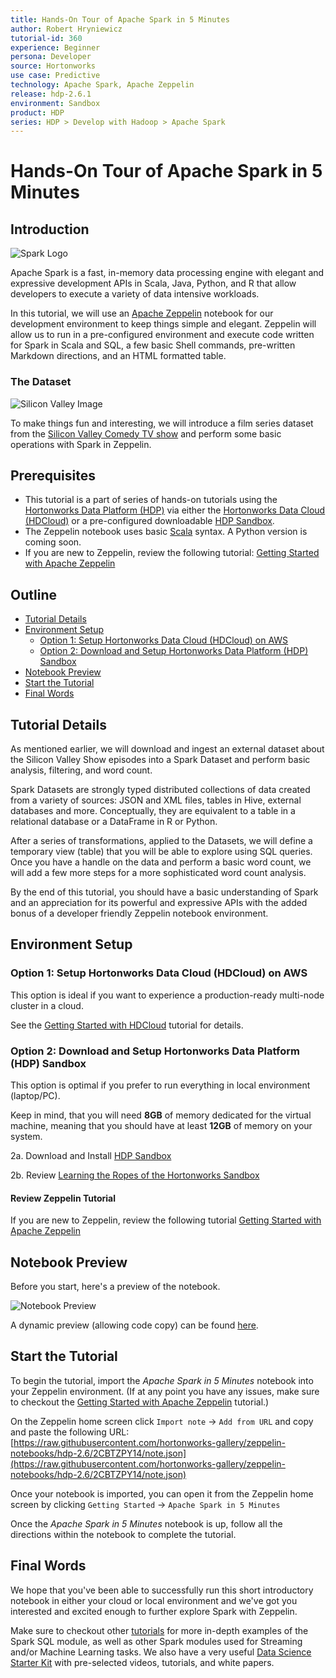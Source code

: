```yaml
---
title: Hands-On Tour of Apache Spark in 5 Minutes
author: Robert Hryniewicz
tutorial-id: 360
experience: Beginner
persona: Developer
source: Hortonworks
use case: Predictive
technology: Apache Spark, Apache Zeppelin
release: hdp-2.6.1
environment: Sandbox
product: HDP
series: HDP > Develop with Hadoop > Apache Spark
---
```



# Hands-On Tour of Apache Spark in 5 Minutes

## Introduction

![Spark Logo](assets/spark-logo.png)

Apache Spark is a fast, in-memory data processing engine with elegant and expressive development APIs in Scala, Java, Python, and R that allow developers to execute a variety of data intensive workloads.

In this tutorial, we will use an [Apache Zeppelin](https://zeppelin.apache.org/) notebook for our development environment to keep things simple and elegant. Zeppelin will allow us to run in a pre-configured environment and execute code written for Spark in Scala and SQL, a few basic Shell commands, pre-written Markdown directions, and an HTML formatted table.

### The Dataset

![Silicon Valley Image](assets/silicon_valley_corporation.jpg)

To make things fun and interesting, we will introduce a film series dataset from the [Silicon Valley Comedy TV show](https://www.imdb.com/title/tt2575988/) and perform some basic operations with Spark in Zeppelin.

## Prerequisites

-   This tutorial is a part of series of hands-on tutorials using the [Hortonworks Data Platform (HDP)](https://hortonworks.com/products/data-center/hdp/) via either the [Hortonworks Data Cloud (HDCloud)](https://hortonworks.com/products/cloud/aws/) or a pre-configured downloadable [HDP Sandbox](https://hortonworks.com/products/sandbox/).
-   The Zeppelin notebook uses basic [Scala](http://www.dhgarrette.com/nlpclass/scala/basics.html) syntax. A Python version is coming soon.
-   If you are new to Zeppelin, review the following tutorial: [Getting Started with Apache Zeppelin](https://hortonworks.com/tutorial/getting-started-with-apache-zeppelin/)

## Outline
-   [Tutorial Details](#tutorial-details)
-   [Environment Setup](#environment-setup)
    -   [Option 1: Setup Hortonworks Data Cloud (HDCloud) on AWS](#option-1-setup-hortonworks-data-cloud-hdcloud-on-aws)
    -   [Option 2: Download and Setup Hortonworks Data Platform (HDP) Sandbox](#option-2-download-and-setup-hortonworks-data-platform-hdp-sandbox)
-   [Notebook Preview](#notebook-preview)
-   [Start the Tutorial](#start-the-tutorial)
-   [Final Words](#final-words)

## Tutorial Details

As mentioned earlier, we will download and ingest an external dataset about the Silicon Valley Show episodes into a Spark Dataset and perform basic analysis, filtering, and word count.

Spark Datasets are strongly typed distributed collections of data created from a variety of sources: JSON and XML files, tables in Hive, external databases and more. Conceptually, they are equivalent to a table in a relational database or a DataFrame in R or Python.

After a series of transformations, applied to the Datasets, we will define a temporary view (table) that you will be able to explore using SQL queries. Once you have a handle on the data and perform a basic word count, we will add a few more steps for a more sophisticated word count analysis.

By the end of this tutorial, you should have a basic understanding of Spark and an appreciation for its powerful and expressive APIs with the added bonus of a developer friendly Zeppelin notebook environment.

## Environment Setup

### Option 1: Setup Hortonworks Data Cloud (HDCloud) on AWS

This option is ideal if you want to experience a production-ready multi-node cluster in a cloud.

See the [Getting Started with HDCloud](https://hortonworks.com/tutorial/getting-started-with-apache-spark-and-apache-zeppelin-on-hdcloud/) tutorial for details.

### Option 2: Download and Setup Hortonworks Data Platform (HDP) Sandbox

This option is optimal if you prefer to run everything in local environment (laptop/PC).

Keep in mind, that you will need **8GB** of memory dedicated for the virtual machine, meaning that you should have at least **12GB** of memory on your system.

2a. Download and Install [HDP Sandbox](https://hortonworks.com/downloads/#sandbox)

2b. Review [Learning the Ropes of the Hortonworks Sandbox](https://hortonworks.com/tutorial/learning-the-ropes-of-the-hortonworks-sandbox/)

#### Review Zeppelin Tutorial

If you are new to Zeppelin, review the following tutorial [Getting Started with Apache Zeppelin](https://hortonworks.com/tutorial/getting-started-with-apache-zeppelin/)

## Notebook Preview

Before you start, here's a preview of the notebook.

![Notebook Preview](assets/notebook-preview-large.jpg)

A dynamic preview (allowing code copy) can be found [here](https://www.zeppelinhub.com/viewer/notebooks/aHR0cHM6Ly9yYXcuZ2l0aHVidXNlcmNvbnRlbnQuY29tL2hvcnRvbndvcmtzLWdhbGxlcnkvemVwcGVsaW4tbm90ZWJvb2tzL2hkcC0yLjYvMkNCVFpQWTE0L25vdGUuanNvbg).

## Start the Tutorial

To begin the tutorial, import the *Apache Spark in 5 Minutes* notebook into your Zeppelin environment. (If at any point you have any issues, make sure to checkout the [Getting Started with Apache Zeppelin](https://hortonworks.com/tutorial/getting-started-with-apache-zeppelin/) tutorial.)

On the Zeppelin home screen click `Import note` -> `Add from URL` and copy and paste the following URL: [https://raw.githubusercontent.com/hortonworks-gallery/zeppelin-notebooks/hdp-2.6/2CBTZPY14/note.json](https://raw.githubusercontent.com/hortonworks-gallery/zeppelin-notebooks/hdp-2.6/2CBTZPY14/note.json)

Once your notebook is imported, you can open it from the Zeppelin home screen by clicking
`Getting Started` -> `Apache Spark in 5 Minutes`

 Once the *Apache Spark in 5 Minutes* notebook is up, follow all the directions within the notebook to complete the tutorial.

## Final Words

We hope that you've been able to successfully run this short introductory notebook in either your cloud or local environment and we've got you interested and excited enough to further explore Spark with Zeppelin.

Make sure to checkout other [tutorials](https://hortonworks.com/tutorials/?filters=apache-spark) for more in-depth examples of the Spark SQL module, as well as other Spark modules used for Streaming and/or Machine Learning tasks. We also have a very useful [Data Science Starter Kit](https://hortonworks.com/info/data-science-cloud/) with pre-selected videos, tutorials, and white papers.
